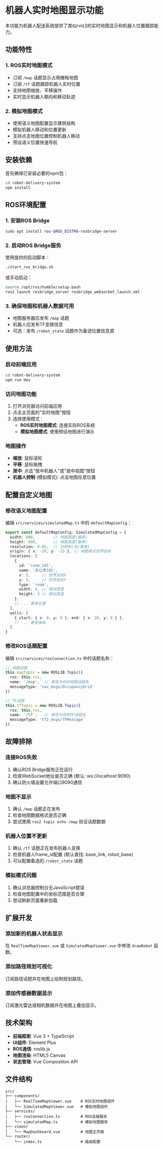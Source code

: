 # 机器人实时地图显示功能

本功能为机器人配送系统提供了类似rviz2的实时地图显示和机器人位置跟踪能力。

## 功能特性

### 1. ROS实时地图模式
- 订阅 `/map` 话题显示占用栅格地图
- 订阅 `/tf` 话题跟踪机器人实时位置
- 支持地图缩放、平移操作
- 实时显示机器人朝向和移动轨迹

### 2. 模拟地图模式
- 使用语义地图配置显示建筑结构
- 模拟机器人移动和位置更新
- 支持点击地图位置控制机器人移动
- 预设语义位置快速导航

## 安装依赖

首先确保已安装必要的npm包：

```bash
cd robot-delivery-system
npm install
```

## ROS环境配置

### 1. 安装ROS Bridge
```bash
sudo apt install ros-$ROS_DISTRO-rosbridge-server
```

### 2. 启动ROS Bridge服务
使用提供的启动脚本：
```bash
./start_ros_bridge.sh
```

或手动启动：
```bash
source /opt/ros/humble/setup.bash
ros2 launch rosbridge_server rosbridge_websocket_launch.xml
```

### 3. 确保地图和机器人数据可用
- 地图服务器应发布 `/map` 话题
- 机器人应发布TF变换信息
- 可选：发布 `/robot_state` 话题作为备选位置信息源

## 使用方法

### 启动前端应用
```bash
cd robot-delivery-system
npm run dev
```

### 访问地图功能
1. 打开浏览器访问前端应用
2. 点击主页面的"实时地图"按钮
3. 选择使用模式：
   - **ROS实时地图模式**: 连接实际ROS系统
   - **模拟地图模式**: 使用预设地图进行演示

### 地图操作
- **缩放**: 鼠标滚轮
- **平移**: 鼠标拖拽
- **居中**: 点击"居中机器人"或"居中视图"按钮
- **机器人控制** (模拟模式): 点击地图任意位置

## 配置自定义地图

### 修改语义地图配置
编辑 `src/services/simulatedMap.ts` 中的 `defaultMapConfig`：

```typescript
export const defaultMapConfig: SimulatedMapConfig = {
  width: 800,        // 地图宽度(像素)
  height: 600,       // 地图高度(像素)
  resolution: 0.05,  // 分辨率(米/像素)
  origin: { x: -20, y: -15 }, // 地图原点世界坐标
  locations: [
    {
      id: 'room_101',
      name: '办公室101',
      x: 5,     // 世界坐标X
      y: 3,     // 世界坐标Y
      type: 'room',
      width: 4, // 房间宽度
      height: 3 // 房间高度
    },
    // ... 更多位置
  ],
  walls: [
    { start: { x: 0, y: 0 }, end: { x: 20, y: 0 } },
    // ... 更多墙体
  ]
}
```

### 修改ROS话题配置
编辑 `src/services/rosConnection.ts` 中的话题名称：

```typescript
// 地图话题
this.mapTopic = new ROSLIB.Topic({
  ros: this.ros,
  name: '/map',  // 修改为你的地图话题名
  messageType: 'nav_msgs/OccupancyGrid'
})

// TF话题
this.tfTopic = new ROSLIB.Topic({
  ros: this.ros,
  name: '/tf',   // 修改为你的TF话题名
  messageType: 'tf2_msgs/TFMessage'
})
```

## 故障排除

### 连接ROS失败
1. 确认ROS Bridge服务正在运行
2. 检查WebSocket地址是否正确 (默认: ws://localhost:9090)
3. 确认防火墙设置允许端口9090通信

### 地图不显示
1. 确认 `/map` 话题正在发布
2. 检查地图数据格式是否正确
3. 尝试使用 `ros2 topic echo /map` 验证话题数据

### 机器人位置不更新
1. 确认 `/tf` 话题正在发布机器人变换
2. 检查机器人frame_id配置 (默认查找: base_link, robot_base)
3. 可以配置备选的 `/robot_state` 话题

### 模拟模式问题
1. 确认浏览器控制台无JavaScript错误
2. 检查地图配置中的坐标范围是否合理
3. 尝试刷新页面重新加载

## 扩展开发

### 添加新的机器人状态显示
在 `RealTimeMapViewer.vue` 或 `SimulatedMapViewer.vue` 中修改 `drawRobot` 函数。

### 添加路径规划可视化
订阅路径话题并在地图上绘制规划路径。

### 添加传感器数据显示
订阅激光雷达或相机数据并在地图上叠加显示。

## 技术架构

- **前端框架**: Vue 3 + TypeScript
- **UI组件**: Element Plus
- **ROS通信**: roslib.js
- **地图渲染**: HTML5 Canvas
- **状态管理**: Vue Composition API

## 文件结构

```
src/
├── components/
│   ├── RealTimeMapViewer.vue    # ROS实时地图组件
│   └── SimulatedMapViewer.vue   # 模拟地图组件
├── services/
│   ├── rosConnection.ts         # ROS连接服务
│   └── simulatedMap.ts          # 模拟地图服务
├── views/
│   └── MapDashboard.vue         # 地图主页面
└── router/
    └── index.ts                 # 路由配置
```
